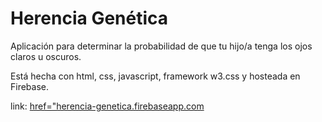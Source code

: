 # Herencia Genética

Aplicación para determinar la probabilidad de que tu hijo/a tenga los ojos claros u oscuros.

Está hecha con html, css, javascript, framework w3.css y hosteada en Firebase.

link: <a href="herencia-genetica.firebaseapp.com"> href="herencia-genetica.firebaseapp.com</a>

